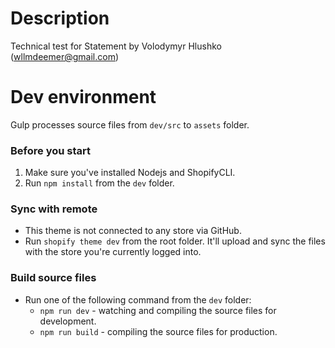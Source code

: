 # Description
Technical test for Statement by Volodymyr Hlushko (wllmdeemer@gmail.com)

# Dev environment
Gulp processes source files from `dev/src` to `assets` folder.

### Before you start
1. Make sure you've installed Nodejs and ShopifyCLI.
2. Run `npm install` from the `dev` folder.

### Sync with remote
* This theme is not connected to any store via GitHub.
* Run `shopify theme dev` from the root folder. It'll upload and sync the files with the store you're currently logged into.

### Build source files
* Run one of the following command from the `dev` folder:
    * `npm run dev` - watching and compiling the source files for development.
    * `npm run build` - compiling the source files for production.